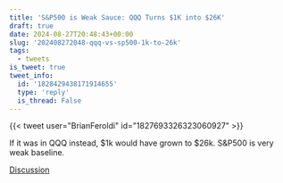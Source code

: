 ```yaml
---
title: 'S&P500 is Weak Sauce: QQQ Turns $1K into $26K'
draft: true
date: 2024-08-27T20:48:43+00:00
slug: '202408272048-qqq-vs-sp500-1k-to-26k'
tags:
  - tweets
is_tweet: true
tweet_info:
  id: '1828429438171914655'
  type: 'reply'
  is_thread: False
---
```




{{< tweet user="BrianFeroldi" id="1827693326323060927" >}}

If it was in QQQ instead, $1k would have grown to $26k. S&amp;P500 is very weak baseline.

[Discussion](https://x.com/sytelus/status/1828429438171914655)
